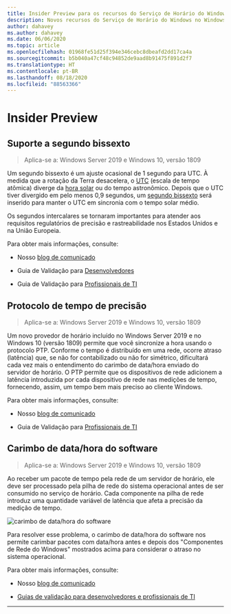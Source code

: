 ```yaml
---
title: Insider Preview para os recursos do Serviço de Horário do Windows no Windows Server 2019
description: Novos recursos do Serviço de Horário do Windows no Windows Server 2019
author: dahavey
ms.author: dahavey
ms.date: 06/06/2020
ms.topic: article
ms.openlocfilehash: 01968fe51d25f394e346cebc8dbeafd2dd17ca4a
ms.sourcegitcommit: b5b040a47cf48c94852de9aad8b91475f891d2f7
ms.translationtype: HT
ms.contentlocale: pt-BR
ms.lasthandoff: 08/18/2020
ms.locfileid: "88563366"
---
```

# <a name="insider-preview"></a>Insider Preview


## <a name="leap-second-support"></a>Suporte a segundo bissexto

> Aplica-se a: Windows Server 2019 e Windows 10, versão 1809

Um segundo bissexto é um ajuste ocasional de 1 segundo para UTC. À medida que a rotação da Terra desacelera, o [UTC](https://en.wikipedia.org/wiki/Coordinated_Universal_Time) (escala de tempo atômica) diverge da [hora solar](https://en.wikipedia.org/wiki/Solar_time#Mean_solar_time) ou do tempo astronômico. Depois que o UTC tiver divergido em pelo menos 0,9 segundos, um [segundo bissexto](https://en.wikipedia.org/wiki/Leap_second) será inserido para manter o UTC em sincronia com o tempo solar médio.

Os segundos intercalares se tornaram importantes para atender aos requisitos regulatórios de precisão e rastreabilidade nos Estados Unidos e na União Europeia.

Para obter mais informações, consulte:

- Nosso [blog de comunicado](https://techcommunity.microsoft.com/t5/networking-blog/top-10-networking-features-in-windows-server-2019-10-accurate/ba-p/339739/)

- Guia de Validação para [Desenvolvedores](https://aka.ms/Dev-LeapSecond)

- Guia de Validação para [Profissionais de TI](https://aka.ms/ITPro-LeapSecond)


## <a name="precision-time-protocol"></a>Protocolo de tempo de precisão

> Aplica-se a: Windows Server 2019 e Windows 10, versão 1809

Um novo provedor de horário incluído no Windows Server 2019 e no Windows 10 (versão 1809) permite que você sincronize a hora usando o protocolo PTP. Conforme o tempo é distribuído em uma rede, ocorre atraso (latência) que, se não for contabilizado ou não for simétrico, dificultará cada vez mais o entendimento do carimbo de data/hora enviado do servidor de horário. O PTP permite que os dispositivos de rede adicionem a latência introduzida por cada dispositivo de rede nas medições de tempo, fornecendo, assim, um tempo bem mais preciso ao cliente Windows.

Para obter mais informações, consulte:

- Nosso [blog de comunicado](https://techcommunity.microsoft.com/t5/networking-blog/top-10-networking-features-in-windows-server-2019-10-accurate/ba-p/339739/)

- Guia de Validação para [Profissionais de TI](https://aka.ms/PTPValidation)


## <a name="software-timestamping"></a>Carimbo de data/hora do software

> Aplica-se a: Windows Server 2019 e Windows 10, versão 1809

Ao receber um pacote de tempo pela rede de um servidor de horário, ele deve ser processado pela pilha de rede do sistema operacional antes de ser consumido no serviço de horário. Cada componente na pilha de rede introduz uma quantidade variável de latência que afeta a precisão da medição de tempo.

![carimbo de data/hora do software](../media/Windows-Time-Service/software-timestamping.png)

Para resolver esse problema, o carimbo de data/hora do software nos permite carimbar pacotes com data/hora antes e depois dos "Componentes de Rede do Windows" mostrados acima para considerar o atraso no sistema operacional.

Para obter mais informações, consulte:

- Nosso [blog de comunicado](https://techcommunity.microsoft.com/t5/networking-blog/top-10-networking-features-in-windows-server-2019-10-accurate/ba-p/339739/)

- [Guias de validação para desenvolvedores e profissionais de TI](https://github.com/microsoft/W32Time/tree/master/Leap%20Seconds)


---

